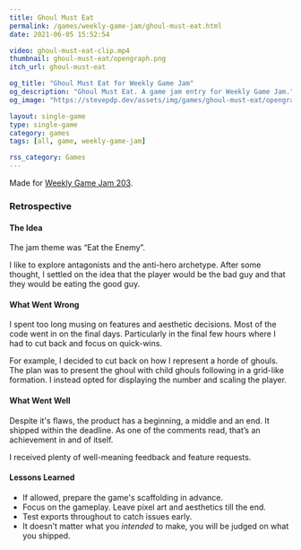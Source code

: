 ```yaml
---
title: Ghoul Must Eat
permalink: /games/weekly-game-jam/ghoul-must-eat.html
date: 2021-06-05 15:52:54

video: ghoul-must-eat-clip.mp4
thumbnail: ghoul-must-eat/opengraph.png
itch_url: ghoul-must-eat

og_title: "Ghoul Must Eat for Weekly Game Jam"
og_description: "Ghoul Must Eat. A game jam entry for Weekly Game Jam."
og_image: "https://stevepdp.dev/assets/img/games/ghoul-must-eat/opengraph.png"

layout: single-game
type: single-game
category: games
tags: [all, game, weekly-game-jam]

rss_category: Games
---
```


Made for <a href="https://itch.io/jam/weekly-game-jam-203" rel="noopener" target="_blank">Weekly Game Jam 203</a>.

### Retrospective

#### The Idea

The jam theme was &ldquo;Eat the Enemy&rdquo;.

I like to explore antagonists and the anti-hero archetype. After some thought, I settled on the idea that the player would be the bad guy and that they would be eating the good guy.

#### What Went Wrong

I spent too long musing on features and aesthetic decisions. Most of the code went in on the final days. Particularly in the final few hours where I had to cut back and focus on quick-wins.

For example, I decided to cut back on how I represent a horde of ghouls. The plan was to present the ghoul with child ghouls following in a grid-like formation. I instead opted for displaying the number and scaling the player.

#### What Went Well

Despite it&apos;s flaws, the product has a beginning, a middle and an end. It shipped within the deadline. As one of the comments read, that’s an achievement in and of itself.

I received plenty of well-meaning feedback and feature requests.

#### Lessons Learned

* If allowed, prepare the game&apos;s scaffolding in advance.
* Focus on the gameplay. Leave pixel art and aesthetics till the end.
* Test exports throughout to catch issues early.
* It doesn’t matter what you <em>intended</em> to make, you will be judged on what you shipped.
